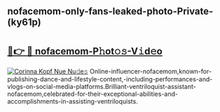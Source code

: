 ## nofacemom-only-fans​-leaked-photo​-Private-(ky61p)


# <h2><a href="https://mediaupload.pro?title=nofacemom&ref=git">🔗👉 🔴 nofacemom-P𝚑ot𝚘𝚜-V𝚒d𝚎o</a></h2>

[![Corinna Kopf Nue Nu𝚍e𝚜](https://i.imgur.com/0qMVB7G.gif)](https://mediaupload.pro?title=nofacemom&ref=git)
Online-influencer-nofacemom,known-for-publishing-dance-and-lifestyle-content,-including-performances-and-vlogs-on-social-media-platforms.Brilliant-ventriloquist-assistant-nofacemom,celebrated-for-their-exceptional-abilities-and-accomplishments-in-assisting-ventriloquists.  